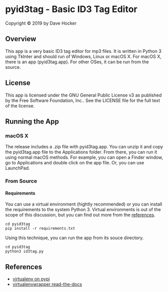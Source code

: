 # pyid3tag - Basic ID3 Tag Editor
Copyright © 2019 by Dave Hocker

## Overview
This app is a very basic ID3 tag editor for mp3 files. It is written in Python 3 
using TkInter and
should run of Windows, Linux or macOS X. For macOS X, there is an app (pyid3tag.app).
For other OSes, it can be run from the source.

## License

This app is licensed under the GNU General Public License v3 as published 
by the Free Software Foundation, Inc..
See the LICENSE file for the full text of the license.

## Running the App
### macOS X
The release includes a .zip file with pyid3tag.app. You can unzip it and copy the
pyid3tag.app file to the Applications folder. From there, you can run it using normal
macOS methods. For example, you can open a Finder window, go to Applications and double
click on the app file. Or, you can use LaunchPad.

### From Source
#### Requirements
You can use a virtual environment (hightly recommended) or you can install the 
requirements to the system Python 3. Virtual environments is out of the scope of
this discussion, but you can find out more from the [references](#references).

    cd pyid3tag
    pip install -r requirements.txt

Using this technique, you can run the app from its souce directory.

    cd pyid3tag
    python3 id3tag.py

## References <a id="references"></a>
* [virtualenv on pypi](https://virtualenv.pypa.io/en/latest/)
* [virtualenvwrapper read-the-docs](https://virtualenvwrapper.readthedocs.io/en/latest/)
